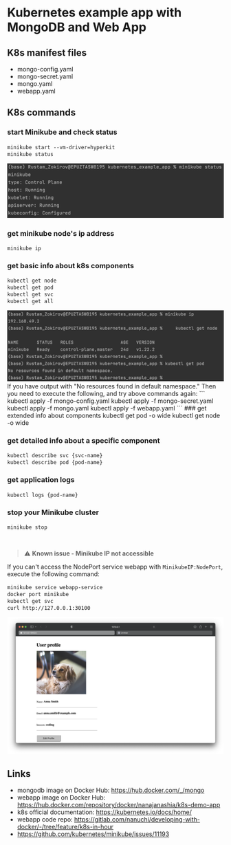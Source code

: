 # Kubernetes example app with MongoDB and Web App

## K8s manifest files 
* mongo-config.yaml
* mongo-secret.yaml
* mongo.yaml
* webapp.yaml

## K8s commands

### start Minikube and check status
    minikube start --vm-driver=hyperkit 
    minikube status
<img src="img/1.png" alt="">

### get minikube node's ip address
    minikube ip

### get basic info about k8s components
    kubectl get node
    kubectl get pod
    kubectl get svc
    kubectl get all

<img src="img/2.png" alt="">
<br> If you have output with "No resources found in default namespace." Then you need to execute the following, and try above commands again:
```
kubectl apply -f mongo-config.yaml
kubectl apply -f mongo-secret.yaml
kubectl apply -f mongo.yaml
kubectl apply -f webapp.yaml
```
### get extended info about components
    kubectl get pod -o wide
    kubectl get node -o wide

### get detailed info about a specific component
    kubectl describe svc {svc-name}
    kubectl describe pod {pod-name}

### get application logs
    kubectl logs {pod-name}
    
### stop your Minikube cluster
    minikube stop

<br />

> :warning: **Known issue - Minikube IP not accessible** 

If you can't access the NodePort service webapp with `MinikubeIP:NodePort`, execute the following command:
    
    minikube service webapp-service
    docker port minikube 
    kubectl get svc 
    curl http://127.0.0.1:30100

<img src="img/3.png">

<br />

## Links
* mongodb image on Docker Hub: https://hub.docker.com/_/mongo
* webapp image on Docker Hub: https://hub.docker.com/repository/docker/nanajanashia/k8s-demo-app
* k8s official documentation: https://kubernetes.io/docs/home/
* webapp code repo: https://gitlab.com/nanuchi/developing-with-docker/-/tree/feature/k8s-in-hour
* https://github.com/kubernetes/minikube/issues/11193

